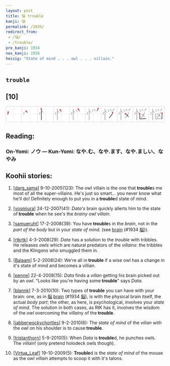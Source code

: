 ```yaml
---
layout: post
title: 悩 trouble
kanji: 悩
permalink: /1935/
redirect_from:
 - /悩/
 - /trouble/
pre_kanji: 1934
nex_kanji: 1936
heisig: "State of mind . . . owl . . . villain."
---
```


## `trouble`

## [10]

<div class="stroke"><img src="../images/E682A9.png" /></div>

## Reading:

### On-Yomi: ノウ &mdash; Kun-Yomi: なや.む、なや.ます、なや.ましい、なやみ

## Koohii stories:

1) [<a href="http://kanji.koohii.com/profile/darg_sama">darg_sama</a>] 9-10-2005(123): The owl villain is the one that<strong> trouble</strong>s me most of all the super-villains. He&#039;s just so smart... you never know what he&#039;ll do! Definitely enough to put you in a<strong> trouble</strong>d state of mind. 

2) [<a href="http://kanji.koohii.com/profile/vosmiura">vosmiura</a>] 24-12-2007(41): <em>Data&#039;s</em> brain quickly allerts him to the state of<strong> trouble</strong> when he see&#039;s the <em>brainy owl villain</em>. 

3) [<a href="http://kanji.koohii.com/profile/samueruht">samueruht</a>] 17-2-2008(39): You have<strong> trouble</strong>s in the <em>brain</em>, not in the <em>part of the body</em> but in your <em>state of mind</em>. (see <a href="../1934">brain</a> <span class="index">(#1934 <a href="http://jisho.org/kanji/details/脳">脳</a>)</span>). 

4) [<a href="http://kanji.koohii.com/profile/rtkrtk">rtkrtk</a>] 4-3-2008(29): <em>Data</em> has a solution to the <em>trouble</em> with tribbles. He releases <em>owls</em> which are natural predators of the <em>villains</em>: the tribbles and the Klingons who smuggled them in. 

5) [<a href="http://kanji.koohii.com/profile/Balaam">Balaam</a>] 5-2-2008(24): We&#039;re all in<strong> trouble</strong> if a wise owl has a change in it&#039;s state of mind and becomes a villian. 

6) [<a href="http://kanji.koohii.com/profile/penne">penne</a>] 22-4-2008(15): <em>Data</em> finds a <em>villan</em> getting his brain picked out by an <em>owl</em>. &quot;Looks like you&#039;re having some<strong> trouble</strong>&quot; says <em>Data</em>. 

7) [<a href="http://kanji.koohii.com/profile/blannk">blannk</a>] 7-3-2010(10): Two types of<strong> trouble</strong> you can have with your brain: one, as in   <a href="http://jisho.org/kanji/details/脳">脳</a>   <a href="../1934">brain</a> <span class="index">(#1934 <a href="http://jisho.org/kanji/details/脳">脳</a>)</span>, is with the physical brain itself, the actual <em>body part</em>; the other, as here, is psychological, involves your <em>state of mind</em>. The solution in both cases, as RtK has it, involves the wisdom of the <em>owl</em> overcoming the <em>villain</em>y of the<strong> trouble</strong>. 

8) [<a href="http://kanji.koohii.com/profile/jabberwockychortles">jabberwockychortles</a>] 9-2-2010(6): The <em>state of mind</em> of the <em>vilian</em> with the <em>owl</em> on his shoulder is to cause<strong> trouble</strong>. 

9) [<a href="http://kanji.koohii.com/profile/tristanthorn">tristanthorn</a>] 5-9-2010(5): When <em>Data</em> is<strong> trouble</strong>d, he punches <em>owl</em>s. The <em>villain</em>! (only pretend holodeck owls though). 

10) [<a href="http://kanji.koohii.com/profile/Virtua_Leaf">Virtua_Leaf</a>] 19-10-2009(5): <strong>Trouble</strong>d is the <em>state of mind</em> of the mouse as the <em>owl villain</em> attempts to scoop it with it&#039;s talons. 
